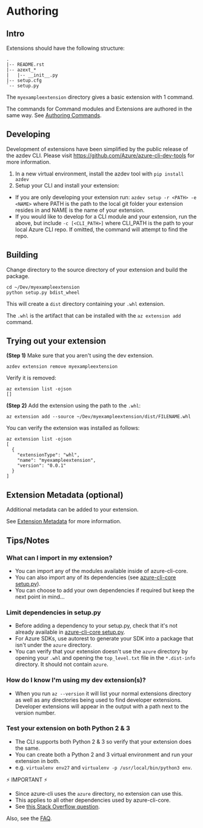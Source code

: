 Authoring
=========

Intro
-----

Extensions should have the following structure:

```
.
|-- README.rst
|-- azext_*
|   |-- __init__.py
|-- setup.cfg
`-- setup.py
```

The `myexampleextension` directory gives a basic extension with 1 command.

The commands for Command modules and Extensions are authored in the same way. See [Authoring Commands](https://github.com/Azure/azure-cli/blob/master/doc/authoring_command_modules/authoring_commands.md).


Developing
----------

Development of extensions have been simplified by the public release of the azdev CLI. Please visit https://github.com/Azure/azure-cli-dev-tools for more information.

1. In a new virtual environment, install the azdev tool with `pip install azdev`
2. Setup your CLI and install your extension:
  - If you are only developing your extension run: `azdev setup -r <PATH> -e <NAME>` where PATH is the path to the local git folder your extension resides in and NAME is the name of your extension.
  - If you would like to develop for a CLI module and your extension, run the above, but include `-c [<CLI_PATH>]` where CLI_PATH is the path to your local Azure CLI repo. If omitted, the command will attempt to find the repo.

Building
--------

Change directory to the source directory of your extension and build the package.

```
cd ~/Dev/myexampleextension
python setup.py bdist_wheel
```

This will create a `dist` directory containing your `.whl` extension.

The `.whl` is the artifact that can be installed with the `az extension add` command.


Trying out your extension
-------------------------

**(Step 1)** Make sure that you aren't using the dev extension.

```
azdev extension remove myexampleextension
```

Verify it is removed:
```
az extension list -ojson
[]
```

**(Step 2)** Add the extension using the path to the `.whl`:

```
az extension add --source ~/Dev/myexampleextension/dist/FILENAME.whl
```

You can verify the extension was installed as follows:

```
az extension list -ojson
[
  {
    "extensionType": "whl",
    "name": "myexampleextension",
    "version": "0.0.1"
  }
]
```

Extension Metadata (optional)
-----------------------------

Additional metadata can be added to your extension.

See [Extension Metadata](metadata.md) for more information.


Tips/Notes
----------

### What can I import in my extension?

- You can import any of the modules available inside of azure-cli-core.
- You can also import any of its dependencies (see [azure-cli-core setup.py](https://github.com/Azure/azure-cli/blob/master/src/azure-cli-core/setup.py)).
- You can choose to add your own dependencies if required but keep the next point in mind...

### Limit dependencies in setup.py

- Before adding a dependency to your setup.py, check that it's not already available in [azure-cli-core setup.py](https://github.com/Azure/azure-cli/blob/master/src/azure-cli-core/setup.py).
- For Azure SDKs, use autorest to generate your SDK into a package that isn't under the `azure` directory.
- You can verify that your extension doesn't use the `azure` directory by opening your `.whl` and opening the `top_level.txt` file in the `*.dist-info` directory. It should not contain `azure`.

### How do I know I'm using my dev extension(s)?

- When you run `az --version` it will list your normal extensions directory as well as any directories being used to find developer extensions. Developer extensions will appear in the output with a path next to the version number.

### Test your extension on both Python 2 & 3

- The CLI supports both Python 2 & 3 so verify that your extension does the same.
- You can create both a Python 2 and 3 virtual environment and run your extension in both.
- e.g. `virtualenv env27` and `virtualenv -p /usr/local/bin/python3 env`.


:zap: IMPORTANT :zap:
- Since azure-cli uses the `azure` directory, no extension can use this.
- This applies to all other dependencies used by azure-cli-core.
- See [this Stack Overflow question](https://stackoverflow.com/questions/8936884/python-import-path-packages-with-the-same-name-in-different-folders).


Also, see the [FAQ](faq.md).
